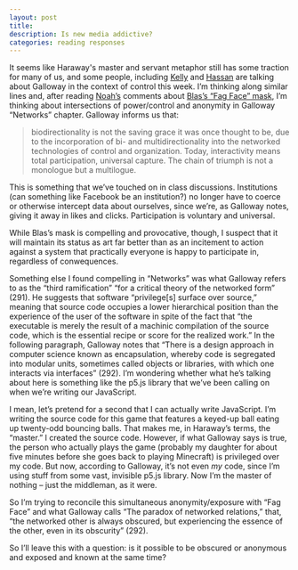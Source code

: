 ```yaml
---
layout: post
title: 
description: Is new media addictive?
categories: reading responses
---
```

It seems like Haraway's master and servant metaphor still has some traction for many of us, and some people, including [Kelly](kellypolasek.github.io/) and [Hassan](hassana85.github.io/) are talking about Galloway in the context of control this week. I’m thinking along similar lines and, after reading [Noah’s](noahmcmlln.github.io/) comments about [Blas’s “Fag Face” mask]( vimeo.com/57882032), I’m thinking about intersections of power/control and anonymity in Galloway “Networks” chapter. Galloway informs us that:

>biodirectionality is not the saving grace it was once thought to be, due to the incorporation of bi- and multidirectionality into the networked technologies of control and organization. Today, interactivity means total participation, universal capture. The chain of triumph is not a monologue but a multilogue.

This is something that we’ve touched on in class discussions. Institutions (can something like Facebook be an institution?) no longer have to coerce or otherwise intercept data about ourselves, since we’re, as Galloway notes, giving it away in likes and clicks. Participation is voluntary and universal. 

While Blas’s mask is compelling and provocative, though, I suspect that it will maintain its status as art far better than as an incitement to action against a system that practically everyone is happy to participate in, regardless of conwequences.

Something else I found compelling in “Networks” was what Galloway refers to as the “third ramification” “for a critical theory of the networked form” (291). He suggests that software “privilege[s] surface over source,” meaning that source code occupies a lower hierarchical position than the experience of the user of the software in spite of the fact that “the executable is merely the result of a machinic compilation of the source code, which is the essential recipe or score for the realized work.” In the following paragraph, Galloway notes that “There is a design approach in computer science known as encapsulation, whereby code is segregated into modular units, sometimes called objects or libraries, with which one interacts via interfaces” (292). I’m wondering whether what he’s talking about here is something like the p5.js library that we’ve been calling on when we’re writing our JavaScript.

I mean, let’s pretend for a second that I can actually write JavaScript. I’m writing the source code for this game that features a keyed-up ball eating up twenty-odd bouncing balls. That makes me, in Haraway’s terms, the “master.” I created the source code. However, if what Galloway says is true, the person who actually plays the game (probably my daughter for about five minutes before she goes back to playing Minecraft) is privileged over my code. But now, according to Galloway, it’s not even *my* code, since I’m using stuff from some vast, invisible p5.js library. Now I’m the master of nothing – just the middleman, as it were.

So I’m trying to reconcile this simultaneous anonymity/exposure with “Fag Face” and what Galloway calls “The paradox of networked relations,” that, “the networked other is always obscured, but experiencing the essence of the other, even in its obscurity” (292). 

So I’ll leave this with a question: is it possible to be obscured or anonymous and exposed and known at the same time?

